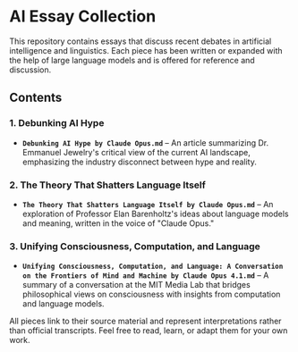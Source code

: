 # AI Essay Collection

This repository contains essays that discuss recent debates in artificial intelligence and linguistics. Each piece has been written or expanded with the help of large language models and is offered for reference and discussion.

## Contents

### 1. Debunking AI Hype
- **`Debunking AI Hype by Claude Opus.md`** – An article summarizing Dr. Emmanuel Jewelry's critical view of the current AI landscape, emphasizing the industry disconnect between hype and reality.

### 2. The Theory That Shatters Language Itself
- **`The Theory That Shatters Language Itself by Claude Opus.md`** – An exploration of Professor Elan Barenholtz's ideas about language models and meaning, written in the voice of "Claude Opus."

### 3. Unifying Consciousness, Computation, and Language
- **`Unifying Consciousness, Computation, and Language: A Conversation on the Frontiers of Mind and Machine by Claude Opus 4.1.md`** – A summary of a conversation at the MIT Media Lab that bridges philosophical views on consciousness with insights from computation and language models.

All pieces link to their source material and represent interpretations rather than official transcripts. Feel free to read, learn, or adapt them for your own work.
